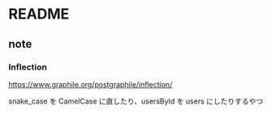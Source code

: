 # README

## note

### Inflection

https://www.graphile.org/postgraphile/inflection/

snake_case を CamelCase に直したり、usersById を users にしたりするやつ
